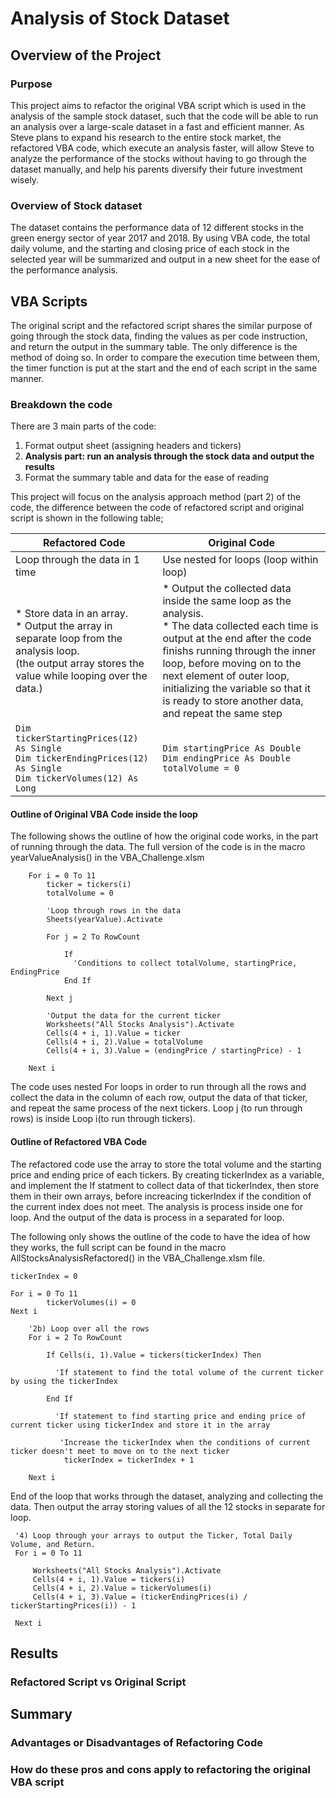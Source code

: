 # Analysis of Stock Dataset
## Overview of the Project
### Purpose
This project aims to refactor the original VBA script which is used in the analysis of the sample stock dataset, such that the code will be able to run an analysis over a large-scale dataset in a fast and efficient manner. As Steve plans to expand his research to the entire stock market, the refactored VBA code, which execute an analysis faster, will allow Steve to analyze the performance of the stocks without having to go through the dataset manually, and help his parents diversify their future investment wisely.

### Overview of Stock dataset
The dataset contains the performance data of 12 different stocks in the green energy sector of year 2017 and 2018. By using VBA code, the total daily volume, and the starting and closing price of each stock in the selected year will be summarized and output in a new sheet for the ease of the performance analysis.

## VBA Scripts
The original script and the refactored script shares the similar purpose of going through the stock data, finding the values as per code instruction, and return the output in the summary table. The only difference is the method of doing so. In order to compare the execution time between them, the timer function is put at the start and the end of each script in the same manner.

### Breakdown the code
There are 3 main parts of the code:
1) Format output sheet (assigning headers and tickers)
2) **Analysis part: run an analysis through the stock data and output the results**
3) Format the summary table and data for the ease of reading

This project will focus on the analysis approach method (part 2) of the code, the difference between the code of refactored script and original script is shown in the following table;

| Refactored Code  | Original Code  |
|------------- |-------------| 
| Loop through the data in 1 time | Use nested for loops (loop within loop) | 
| * Store data in an array. <br/> * Output the array in separate loop from the analysis loop. <br/> (the output array stores the value while looping over the data.) <br/> | * Output the collected data inside the same loop as the analysis. <br/> * The data collected each time is output at the end after the code finishs running through the inner loop, before moving on to the next element of outer loop, initializing the variable so that it is ready to store another data, and repeat the same step
| `Dim tickerStartingPrices(12) As Single`<br/> `Dim tickerEndingPrices(12) As Single`<br/> `Dim tickerVolumes(12) As Long`<br/> |`Dim startingPrice As Double` <br/> `Dim endingPrice As Double` <br/> `totalVolume = 0`|

#### Outline of Original VBA Code inside the loop
The following shows the outline of how the original code works, in the part of running through the data. The full version of the code is in the macro yearValueAnalysis() in the VBA_Challenge.xlsm 
```
    For i = 0 To 11
        ticker = tickers(i)
        totalVolume = 0
        
        'Loop through rows in the data
        Sheets(yearValue).Activate
        
        For j = 2 To RowCount

            If 
              'Conditions to collect totalVolume, startingPrice, EndingPrice
            End If
                   
        Next j
        
        'Output the data for the current ticker
        Worksheets("All Stocks Analysis").Activate
        Cells(4 + i, 1).Value = ticker
        Cells(4 + i, 2).Value = totalVolume
        Cells(4 + i, 3).Value = (endingPrice / startingPrice) - 1

    Next i
```
The code uses nested For loops in order to run through all the rows and collect the data in the column of each row, output the data of that ticker, and repeat the same process of the next tickers. Loop j (to run through rows) is inside Loop i(to run through tickers).

#### Outline of Refactored VBA Code
The refactored code use the array to store the total volume and the starting price and ending price of each tickers. By creating tickerIndex as a variable, and implement the If statment to collect data of that tickerIndex, then store them in their own arrays, before increacing tickerIndex if the condition of the current index does not meet. The analysis is process inside one for loop. And the output of the data is process in a separated for loop.

The following only shows the outline of the code to have the idea of how they works, the full script can be found in the macro AllStocksAnalysisRefactored() in the VBA_Challenge.xlsm file.

```
tickerIndex = 0

For i = 0 To 11
        tickerVolumes(i) = 0
Next i
        
    '2b) Loop over all the rows
    For i = 2 To RowCount
    
        If Cells(i, 1).Value = tickers(tickerIndex) Then
        
          'If statement to find the total volume of the current ticker by using the tickerIndex
   
        End If

          'If statement to find starting price and ending price of current ticker using tickerIndex and store it in the array

           'Increase the tickerIndex when the conditions of current ticker doesn't meet to move on to the next ticker
            tickerIndex = tickerIndex + 1
 
    Next i
   ```
   End of the loop that works through the dataset, analyzing and collecting the data. 
   Then output the array storing values of all the 12 stocks in separate for loop.
   ```
    '4) Loop through your arrays to output the Ticker, Total Daily Volume, and Return.
    For i = 0 To 11
        
        Worksheets("All Stocks Analysis").Activate
        Cells(4 + i, 1).Value = tickers(i)
        Cells(4 + i, 2).Value = tickerVolumes(i)
        Cells(4 + i, 3).Value = (tickerEndingPrices(i) / tickerStartingPrices(i)) - 1
        
    Next i
```


## Results
### Refactored Script vs Original Script

## Summary
### Advantages or Disadvantages of Refactoring Code

### How do these pros and cons apply to refactoring the original VBA script
